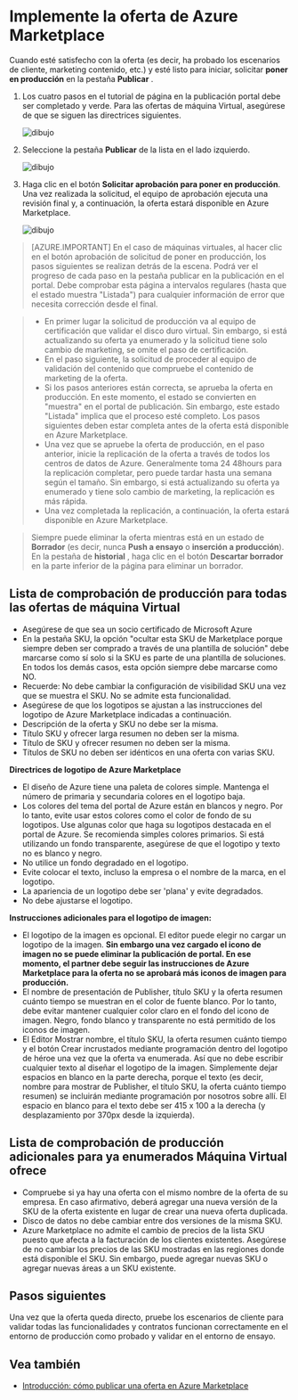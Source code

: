 <properties
   pageTitle="Implemente la oferta de Azure Marketplace | Microsoft Azure"
   description="Obtenga más información sobre y siga las instrucciones para implementar la oferta: imagen de máquina virtual, servicio de desarrollador, servicio de datos, etc.: a Azure Marketplace."
   services="marketplace-publishing"
   documentationCenter=""
   authors="HannibalSII"
   manager="hascipio"
   editor=""/>

<tags
   ms.service="marketplace"
   ms.devlang="na"
   ms.topic="article"
   ms.tgt_pltfrm="na"
   ms.workload="na"
   ms.date="08/02/2016"
   ms.author="hascipio" />

# <a name="deploy-your-offer-to-the-azure-marketplace"></a>Implemente la oferta de Azure Marketplace
Cuando esté satisfecho con la oferta (es decir, ha probado los escenarios de cliente, marketing contenido, etc.) y esté listo para iniciar, solicitar **poner en producción** en la pestaña **Publicar** .  

1. Los cuatro pasos en el tutorial de página en la publicación portal debe ser completado y verde. Para las ofertas de máquina Virtual, asegúrese de que se siguen las directrices siguientes.

    ![dibujo][img-pubportal-walkthru-checked]

2. Seleccione la pestaña **Publicar** de la lista en el lado izquierdo.

    ![dibujo][img-pubportal-menu-publish]

3. Haga clic en el botón **Solicitar aprobación para poner en producción**. Una vez realizada la solicitud, el equipo de aprobación ejecuta una revisión final y, a continuación, la oferta estará disponible en Azure Marketplace.

    ![dibujo][img-pubportal-publish-pushproduction]

>[AZURE.IMPORTANT] En el caso de máquinas virtuales, al hacer clic en el botón aprobación de solicitud de poner en producción, los pasos siguientes se realizan detrás de la escena. Podrá ver el progreso de cada paso en la pestaña publicar en la publicación en el portal. Debe comprobar esta página a intervalos regulares (hasta que el estado muestra "Listada") para cualquier información de error que necesita corrección desde el final.

> - En primer lugar la solicitud de producción va al equipo de certificación que validar el disco duro virtual. Sin embargo, si está actualizando su oferta ya enumerado y la solicitud tiene solo cambio de marketing, se omite el paso de certificación.
> - En el paso siguiente, la solicitud de proceder al equipo de validación del contenido que compruebe el contenido de marketing de la oferta.
> - Si los pasos anteriores están correcta, se aprueba la oferta en producción. En este momento, el estado se convierten en "muestra" en el portal de publicación. Sin embargo, este estado "Listada" implica que el proceso esté completo. Los pasos siguientes deben estar completa antes de la oferta está disponible en Azure Marketplace.
> - Una vez que se apruebe la oferta de producción, en el paso anterior, inicie la replicación de la oferta a través de todos los centros de datos de Azure. Generalmente toma 24 48hours para la replicación completar, pero puede tardar hasta una semana según el tamaño. Sin embargo, si está actualizando su oferta ya enumerado y tiene solo cambio de marketing, la replicación es más rápida.
> - Una vez completada la replicación, a continuación, la oferta estará disponible en Azure Marketplace.

> Siempre puede eliminar la oferta mientras está en un estado de **Borrador** (es decir, nunca **Push a ensayo** o **inserción a producción**). En la pestaña de **historial** , haga clic en el botón **Descartar borrador** en la parte inferior de la página para eliminar un borrador.


## <a name="production-checklist-for-all-virtual-machine-offers"></a>Lista de comprobación de producción para todas las ofertas de máquina Virtual

- Asegúrese de que sea un socio certificado de Microsoft Azure
- En la pestaña SKU, la opción "ocultar esta SKU de Marketplace porque siempre deben ser comprado a través de una plantilla de solución" debe marcarse como sí solo si la SKU es parte de una plantilla de soluciones. En todos los demás casos, esta opción siempre debe marcarse como NO.
- Recuerde: No debe cambiar la configuración de visibilidad SKU una vez que se muestra el SKU. No se admite esta funcionalidad.
- Asegúrese de que los logotipos se ajustan a las instrucciones del logotipo de Azure Marketplace indicadas a continuación.
- Descripción de la oferta y SKU no debe ser la misma.
- Título SKU y ofrecer larga resumen no deben ser la misma.
- Título de SKU y ofrecer resumen no deben ser la misma.
- Títulos de SKU no deben ser idénticos en una oferta con varias SKU.

**Directrices de logotipo de Azure Marketplace**

- El diseño de Azure tiene una paleta de colores simple. Mantenga el número de primaria y secundaria colores en el logotipo baja.
- Los colores del tema del portal de Azure están en blancos y negro. Por lo tanto, evite usar estos colores como el color de fondo de su logotipos. Use algunas color que haga su logotipos destacada en el portal de Azure. Se recomienda simples colores primarios. Si está utilizando un fondo transparente, asegúrese de que el logotipo y texto no es blanco y negro.
- No utilice un fondo degradado en el logotipo.
- Evite colocar el texto, incluso la empresa o el nombre de la marca, en el logotipo.
- La apariencia de un logotipo debe ser 'plana' y evite degradados.
- No debe ajustarse el logotipo.

**Instrucciones adicionales para el logotipo de imagen:**

- El logotipo de la imagen es opcional. El editor puede elegir no cargar un logotipo de la imagen. **Sin embargo una vez cargado el icono de imagen no se puede eliminar la publicación de portal. En ese momento, el partner debe seguir las instrucciones de Azure Marketplace para la oferta no se aprobará más iconos de imagen para producción.**
- El nombre de presentación de Publisher, título SKU y la oferta resumen cuánto tiempo se muestran en el color de fuente blanco. Por lo tanto, debe evitar mantener cualquier color claro en el fondo del icono de imagen. Negro, fondo blanco y transparente no está permitido de los iconos de imagen.
- El Editor Mostrar nombre, el título SKU, la oferta resumen cuánto tiempo y el botón Crear incrustados mediante programación dentro del logotipo de héroe una vez que la oferta va enumerada. Así que no debe escribir cualquier texto al diseñar el logotipo de la imagen. Simplemente dejar espacios en blanco en la parte derecha, porque el texto (es decir, nombre para mostrar de Publisher, el título SKU, la oferta cuánto tiempo resumen) se incluirán mediante programación por nosotros sobre allí. El espacio en blanco para el texto debe ser 415 x 100 a la derecha (y desplazamiento por 370px desde la izquierda).


## <a name="additional-production-checklist-for-already-listed-virtual-machine-offers"></a>Lista de comprobación de producción adicionales para ya enumerados Máquina Virtual ofrece

- Compruebe si ya hay una oferta con el mismo nombre de la oferta de su empresa. En caso afirmativo, deberá agregar una nueva versión de la SKU de la oferta existente en lugar de crear una nueva oferta duplicada.
- Disco de datos no debe cambiar entre dos versiones de la misma SKU.
- Azure Marketplace no admite el cambio de precios de la lista SKU puesto que afecta a la facturación de los clientes existentes. Asegúrese de no cambiar los precios de las SKU mostradas en las regiones donde está disponible el SKU. Sin embargo, puede agregar nuevas SKU o agregar nuevas áreas a un SKU existente.


## <a name="next-steps"></a>Pasos siguientes
Una vez que la oferta queda directo, pruebe los escenarios de cliente para validar todas las funcionalidades y contratos funcionan correctamente en el entorno de producción como probado y validar en el entorno de ensayo.

## <a name="see-also"></a>Vea también
- [Introducción: cómo publicar una oferta en Azure Marketplace](marketplace-publishing-getting-started.md)

[img-pubportal-walkthru-checked]:media/marketplace-publishing-push-to-production/pubportal-walkthru-checked.png
[img-pubportal-menu-publish]:media/marketplace-publishing-push-to-production/pubportal-menu-publish.png
[img-pubportal-publish-pushproduction]:media/marketplace-publishing-push-to-production/pubportal-publish-pushproduction.png
